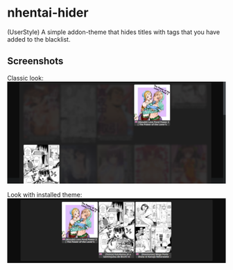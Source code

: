 # nhentai-hider
(UserStyle) A simple addon-theme that hides titles with tags that you have added to the blacklist.

## Screenshots

Classic look:
<img src="https://github.com/xiggeush/nhentai-hider/blob/main/Preview/Normal%20look.png"></img>

Look with installed theme:
<img src="https://github.com/xiggeush/nhentai-hider/blob/main/Preview/With%20theme.png?raw=true"></img>
